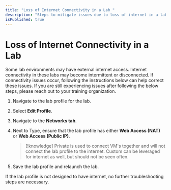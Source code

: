 ```yaml
---
title: "Loss of Internet Connectivity in a Lab "
description: "Steps to mitigate issues due to loss of internet in a lab environment"
isPublished: true
---
```


# Loss of Internet Connectivity in a Lab 

Some lab environments may have external internet access. Internet connectivity in these labs may become intermittent or disconnected. If connectivity issues occur, following the instructions below can help correct these issues. If you are still experiencing issues after following the below steps, please reach out to your training organization. 

1. Navigate to the lab profile for the lab. 
1. Select **Edit Profile**. 
1. Navigate to the **Networks tab**. 
1. Next to Type, ensure that the lab profile has either **Web Access (NAT)** or **Web Access (Public IP)**. 

    >[!knowledge] Private is used to connect VM's together and will not connect the lab profile to the internet. Custom can be leveraged for internet as well, but should not be seen often. 

1. Save the lab profile and relaunch the lab. 

If the lab profile is not designed to have internet, no further troubleshooting steps are necessary. 